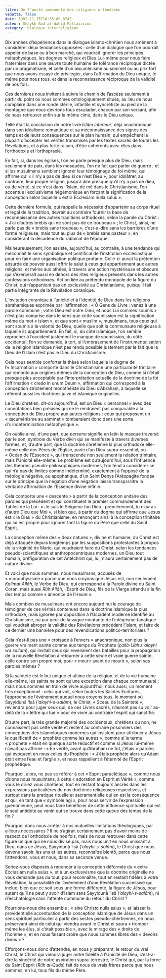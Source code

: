 ```yaml
---
titre: De l’unité immanente des religions orthodoxes
vedette: false
date: 1992-11-15T10:55:09.074Z
auteur: Shaykh Abd al-Wahid Pallavicini
category: Dialogue interreligieux
---
```

Dix années d’expérience dans le dialogue islamo-chrétien nous amènent à considérer deux tendances opposées&nbsp;: celle d’un dialogue que l’on pourrait appeler de base ou à bon marché, qui voudrait ignorer les principes métaphysiques, les dogmes religieux et Dieu Lui-m&ecirc;me pour nous faire fraterniser dans une œuvre toute humaine de tolérance réciproque dictée par un pragmatisme, et celle d’un œcuménisme au sommet ou au prix fort que nous avons essayé de privilégier, dans l’affirmation du Dieu unique, le m&ecirc;me pour nous tous, et dans la reconnaissance réciproque de la validité de nos fois.

Ces dernières nous invitent à suivre le chemin de l’ascèse seulement à partir du point où nous sommes ontologiquement situés, au lieu de nous complaire dans une ronde stérile, infantile et syncrétiste au pied de la montagne que nous devrions tous escalader, chacun par son versant, afin de nous retrouver enfin sur la m&ecirc;me cime, dans le Dieu unique.

Telle était la conclusion de notre livre *Isl&acirc;m Intérieur*, déjà anachronique dans son idéalisme romantique et sa méconnaissance des signes des temps et de leurs conséquences sur le plan humain, qui emp&ecirc;chent la plupart d’accepter les vérités transmises par les textes sacrés de toutes les Révélations, et à plus forte raison, d’&ecirc;tre cohérents avec elles dans l’orthodoxie et l’orthopraxie.

En fait, si, dans les églises, l’on ne parle presque plus de Dieu, mais seulement de paix, dans les mosquées, l’on ne fait que parler de guerre&nbsp;; et si les musulmans semblent ignorer leur témoignage de foi m&ecirc;me, qui affirme qu’&nbsp;«&nbsp;il n’y a pas de dieu si ce n’est Dieu&nbsp;», pour idol&acirc;trer, au contraire, leur propre religion, jusqu’à dire presque qu’il n’y a pas de dieu, ou de vérité, si ce n’est dans l’Islam, de m&ecirc; dans le Christianisme, l’on accentue l’exclusivisme hégémonique en forçant la signification de la conception selon laquelle «&nbsp;extra Ecclesiam nulla salus&nbsp;».

Cette dernière formule, qui rappelle la nécessité d’appartenir au corps rituel et légal de la tradition, devrait au contraire fournir la base de reconnaissance des autres traditions orthodoxes, selon la parole du Christ&nbsp;: «&nbsp;J’ai d’autres brebis qui ne sont pas de ce troupeau&nbsp;»&nbsp;; le Christ, ainsi, ne parle pas de «&nbsp;brebis sans troupeau&nbsp;», c’est-à-dire sans les barrières d’une forme religieuse, mais tout au plus de «&nbsp;brebis sans pasteur&nbsp;», en considérant la décadence du rabbinat de l’époque.

Malheureusement, l’on assiste, aujourd’hui, au contraire, à une tendance qui méconna&icirc;t le sens symbolique et pontifical de l’institution ecclésiastique pour en faire une organisation politique profane. Celle-ci aurait la prétention absurde de pouvoir aussi offrir le salut à ceux qui appartiennent aux autres religions, et m&ecirc;me aux athées, à travers une action mystérieuse et obscure qui s’exercera&icirc;t aussi en dehors des rites religieux présents dans les autres confessions orthodoxes. Action liée au prétendu monopole de la figure du Christ, qui n’appartient pas en exclusivité au Christianisme, puisqu’il fait partie intégrante de la Révélation coranique.

L’invitation coranique à l’unicité et à l’identité de Dieu dans les religions abrahamiques exprimée par l’affirmation&nbsp;: «&nbsp;&Ocirc; Gens du Livre&nbsp;: venez à une parole commune&nbsp;; votre Dieu est notre Dieu, et nous Lui sommes soumis&nbsp;» n’est plus comprise dans le sens que cette soumission est la signification m&ecirc;me du mot «&nbsp;islam&nbsp;», et que sont «&nbsp;muslim&nbsp;», musulmans, tous ceux qui sont soumis à la volonté de Dieu, quelle que soit la communauté religieuse à laquelle ils appartiennent. En fait, si, du c&ocirc;té islamique, l’on semble reprocher à l’occident justement le manque de soumission, du c&ocirc;té occidental, l’on se demande, à tort, si l’embrasement de l’instrumentalisation de la religion islamique n’est pas rendu possible justement par le fait que le Dieu de l’Islam n’est pas le Dieu du Christianisme.

Cela nous semble conforter la thèse selon laquelle le dogme de l’«&nbsp;Incarnation&nbsp;» comporte dans le Christianisme une particularité trinitaire qui remonte aux origines m&ecirc;mes de la conception de Dieu, comme si n’était presque plus acceptable par l’interprétation actuelle de la doctrine de la foi l’affirmation «&nbsp;credo in unum Deum&nbsp;», affirmation qui correspond à la conception strictement monothéiste du Dieu d’Abraham, à laquelle se réfèrent aussi les doctrines juive et islamique originelles.

Le Dieu chrétien, dit-on aujourd’hui, est un Dieu «&nbsp;personnel&nbsp;» avec des connotations bien précises qui ne le rendraient pas comparable à la conception de Dieu propre aux autres religions&nbsp;: ceux qui proposent un «&nbsp;œcuménisme au sommet&nbsp;» tomberaient donc dans une sorte d’«&nbsp;indétermination métaphysique&nbsp;».

On oublie ainsi, d’une part, que *persona* signifie en latin le masque traversé par le son, symbole du Verbe divin qui se manifeste à travers diverses formes, et, d’autre part, que la doctrine chrétienne la plus orthodoxe elle-m&ecirc;me celle des Pères de l’Église, parle d’un Dieu supra-essentiel, ou «&nbsp;Océan de l’Essence&nbsp;», qui transcende non seulement la relation trinitaire, mais l’Unicité elle-m&ecirc;me. Le problème est qu’aujourd’hui, sous l’influence des théories pseudo-philosophiques modernes, l’on tend à considérer ce qui n’a pas de limites comme indéterminé, exactement à l’opposé de la théologie négative, ou apophatique, d’un Saint Denys l’Aréopagite fondée sur le principe que la négation d’une négation laisse transpara&icirc;tre la véritable affirmation de l’Essence divine infinie.

Cela comporte une «&nbsp;descente&nbsp;» à partir de la conception unitaire des paroles qui précèdent et qui constituent le premier commandement des Tables de la Loi&nbsp;: «&nbsp;Je suis le Seigneur ton Dieu&nbsp;; premièrement, tu n’auras d’autre Dieu que Moi&nbsp;», si bien que, à partir du dogme qui affirme que Jésus est «&nbsp;le Dieu&nbsp;» du Christianisme, en renonçant ainsi à la conception trinitaire qui lui est propre pour ignorer tant la figure du Père que celle du Saint Esprit.

La conception m&ecirc;me des «&nbsp;deux natures&nbsp;», divine et humaine, du Christ est déjà attaquée depuis longtemps par les suppositions protestantes à propos de la virginité de Marie, qui voudraient faire du Christ, selon les tendances pseudo-scientifiques et anthropocentriques modernes, un Dieu tout humain, préfiguration de cet Antéchrist qui, lui, n’aura certainement pas de nature divine.

Et voici que nous sommes, nous musulmans, accusés de «&nbsp;monophysisme&nbsp;» parce que nous croyons que Jésus est, non seulement *Kalimat All&acirc;h*, le Verbe de Dieu, qui correspond à la Parole divine du Saint Coran, mais aussi *R&ucirc;h All&acirc;h*, l’Esprit de Dieu, fils de la Vierge attendu à la fin des temps comme «&nbsp;annonce de l’Heure&nbsp;».

Mais combien de musulmans ont encore aujourd’hui le courage de témoigner de ces vérités contenues dans la doctrine islamique la plus orthodoxe, mais ignorée par opposition à l’Occident moderne identifié au Christianisme, ou par peur de la vague montante de l’intégrisme fanatique qui voudrait abroger la validité des Révélations précédant l’Islam, et faire de ce dernier une bannière pour des revendications politico-territoriales&nbsp;?

Cela n’est-il pas une «&nbsp;croisade à l’envers&nbsp;» anachronique, non plus la guerre vraiment sainte comme aux temps du Prophète (*çall&acirc;-Ll&acirc;hu ‘alayhi wa sallam*), qui invitait ceux qui revenaient des batailles pour la propagation de la nouvelle Révélation à retourner à cette seule et vraie guerre sainte, celle contre son propre moi, pour «&nbsp;mourir avant de mourir&nbsp;», selon ses paroles m&ecirc;mes&nbsp;?

Si la sainteté est le but unique et ultime de la religion, et de la vie humaine elle-m&ecirc;me, les saints ne sont qu’une exception dans chaque communauté&nbsp;; mais nous sommes en train de vivre aujourd’hui, nous aussi, un moment très exceptionnel&nbsp;: celui qui voit, selon toutes les Saintes Écritures, l’approche de l’évènement auquel nous croyons tous, le moment où Sayyidun&acirc; ‘Is&acirc; (*‘alayhi-s-sal&acirc;m*), le Christ, «&nbsp;Sceau de la Sainteté&nbsp;», reviendra pour juger ceux qui, de ces Livres sacrés, n’auront pas su voir au-delà de la «&nbsp;lettre qui tue&nbsp;» pour en vivre au contraire l’esprit qui sanctifie.

D’autre part, la très grande majorité des occidentaux, chrétiens ou non, ne connaissent pas cette vérité et restent au contraire prisonniers des conceptions des islamologues modernes qui insistent pour attribuer à Jésus le qualificatif de «&nbsp;prophète comme les autres&nbsp;», comme si le terme «&nbsp;prophète&nbsp;» était en quelque sorte réductif et comme si Jésus lui-m&ecirc;me n’avait pas affirmé&nbsp;: «&nbsp;En vérité, avant qu’Abraham ne fut, j'étais&nbsp;» paroles qui évoquent en nous celles du Prophète&nbsp;: «&nbsp;J’étais prophète alors qu’Adam était entre l’eau et l’argile&nbsp;», et nous rappellent à l’éternité de l’Esprit prophétique.

Pourquoi, alors, ne pas se référer à cet «&nbsp;Esprit paraclétique&nbsp;», comme nous dirions nous musulmans, à cette «&nbsp;adoration en Esprit et Vérité&nbsp;», comme vous le diriez vous chrétiens, tout en restant toujours ancrés dans les expressions particulières de nos doctrines religieuses respectives, et surtout dans la pratique rituelle et sacramentielle qui en est la conséquence et qui, en tant que «&nbsp;symbole agi&nbsp;», pour nous servir de l’expression guénonienne, peut nous faire bénéficier de cette influence spirituelle qui est le seul antidote au venin qui se trouve dans cette queue des temps de la fin&nbsp;?

Pourquoi donc nous arr&ecirc;ter à nos mutuelles limitations théologiques, par ailleurs nécessaires&nbsp;? Il ne s’agirait certainement pas d’avoir moins de respect de l’orthodoxie de nos fois, mais de nous retrouver dans cette figure unique qui ne nous divise pas, mais nous unit en nous unissant à Dieu, dans ce Jésus, Sayyidun&acirc; ‘Is&acirc; (*‘alayhi-s-sal&acirc;m*), le Christ que nous devons savoir, les uns et les autres, reconna&icirc;tre bient&ocirc;, parce que nous l’attendons, vous et nous, dans sa seconde venue.

Seriez-vous disposés à renoncer à la conception déformée du «&nbsp;extra Ecclesiam nulla salus&nbsp;», et à un exclusivisme que la doctrine originelle ne vous demande pas du tout, pour reconna&icirc;tre, tout en restant fidèles à votre Révélation, la possibilité de l’avènement d’une Révélation successive qui inclue, bien que ce soit sous une forme différente, la figure de Jésus, pour autant qu’il ne peut y avoir d’Islam sans Sayyidun&acirc; ‘Is&acirc; (*‘alayhi-s-sal&acirc;m*), ni d’eschatologie sans l’attente commune du retour du Christ&nbsp;?

Pourrions-nous dire ensemble&nbsp;: «&nbsp;sine Christo nulla salus&nbsp;», et laisser la providentielle accentuation de la conception islamique de Jésus dans un sens spirituel particulier à partir des sectes pseudo-chértiennes, en nous préservant ainsi de celui qui viendra avant le Christ et saura «&nbsp;tromper m&ecirc;me les élus, si c’était possible&nbsp;», avec le mirage des «&nbsp;droits de l’homme&nbsp;», et en nous faisant croire que nous sommes libres des «&nbsp;devoirs divins&nbsp;»&nbsp;?

Efforçons-nous donc d’attendre, en nous y préparant, le retour du vrai Christ, le Christ qui viendra juger notre fidélité à l’Unicité de Dieu, c’est-à-dire la sincérité de notre aspiration supra-terrestre, le Christ qui, par la force du Saint Esprit (*R&ucirc;h al-Quds*) fait de nous de vrais frères parce que nous sommes, en lui, tous fils du m&ecirc;me Père.